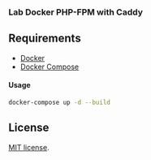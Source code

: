 ### Lab Docker PHP-FPM with Caddy

## Requirements

- [Docker](https://docs.docker.com/get-docker/)
- [Docker Compose](https://docs.docker.com/compose/install/)

#### Usage

```bash
docker-compose up -d --build
```

## License

[MIT license](https://opensource.org/licenses/MIT).